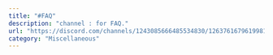 ```yaml
---
title: "#FAQ"
description: "channel : for FAQ."
url: "https://discord.com/channels/1243085666485534830/1263761679619981413"
category: "Miscellaneous"
---
```

